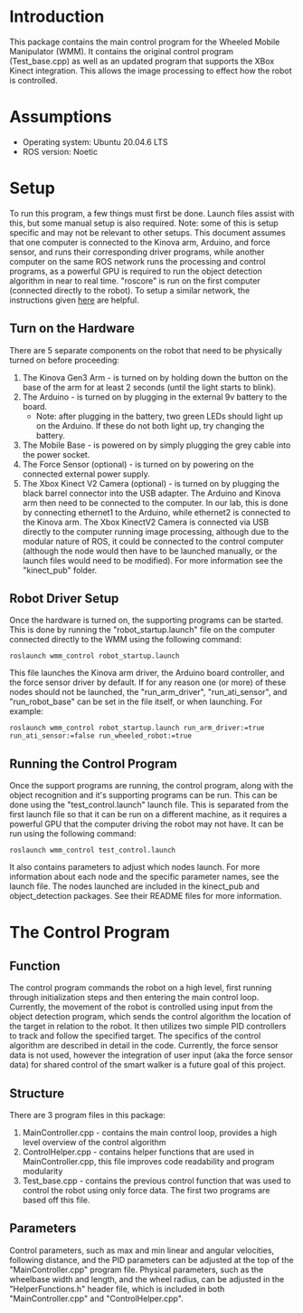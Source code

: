 # Introduction
This package contains the main control program for the Wheeled Mobile Manipulator (WMM). It contains the original control program (Test_base.cpp) as well as an updated program that supports the XBox Kinect integration. This allows the image processing to effect how the robot is controlled.

# Assumptions
- Operating system: Ubuntu 20.04.6 LTS
- ROS version: Noetic

# Setup
To run this program, a few things must first be done. Launch files assist with this, but some manual setup is also required.
Note: some of this is setup specific and may not be relevant to other setups. This document assumes that one computer is connected to the Kinova arm, Arduino, and force sensor, and runs their corresponding driver programs, while another computer on the same ROS network runs the processing and control programs, as a powerful GPU is required to run the object detection algorithm in near to real time. "roscore" is run on the first computer (connected directly to the robot). To setup a similar network, the instructions given [here](https://wiki.ros.org/ROS/Tutorials/MultipleMachines) are helpful.

## Turn on the Hardware
There are 5 separate components on the robot that need to be physically turned on before proceeding:
1. The Kinova Gen3 Arm - is turned on by holding down the button on the base of the arm for at least 2 seconds (until the light starts to blink).
2. The Arduino - is turned on by plugging in the external 9v battery to the board.
    - Note: after plugging in the battery, two green LEDs should light up on the Arduino. If these do not both light up, try changing the battery.
3. The Mobile Base - is powered on by simply plugging the grey cable into the power socket.
4. The Force Sensor (optional) - is turned on by powering on the connected external power supply.
5. The Xbox Kinect V2 Camera (optional) - is turned on by plugging the black barrel connector into the USB adapter.
The Arduino and Kinova arm then need to be connected to the computer. In our lab, this is done by connecting ethernet1 to the Arduino, while ethernet2 is connected to the Kinova arm.
The Xbox KinectV2 Camera is connected via USB directly to the computer running image processing, although due to the modular nature of ROS, it could be connected to the control computer (although the node would then have to be launched manually, or the launch files would need to be modified). For more information see the "kinect_pub" folder.

## Robot Driver Setup
Once the hardware is turned on, the supporting programs can be started. This is done by running the "robot_startup.launch" file on the computer connected directly to the WMM using the following command:

    roslaunch wmm_control robot_startup.launch

This file launches the Kinova arm driver, the Arduino board controller, and the force sensor driver by default. If for any reason one (or more) of these nodes should not be launched, the "run_arm_driver", "run_ati_sensor", and "run_robot_base" can be set in the file itself, or when launching. For example:    

    roslaunch wmm_control robot_startup.launch run_arm_driver:=true run_ati_sensor:=false run_wheeled_robot:=true

## Running the Control Program
Once the support programs are running, the control program, along with the object recognition and it's supporting programs can be run. This can be done using the "test_control.launch" launch file. This is separated from the first launch file so that it can be run on a different machine, as it requires a powerful GPU that the computer driving the robot may not have. It can be run using the following command:

    roslaunch wmm_control test_control.launch

It also contains parameters to adjust which nodes launch. For more information about each node and the specific parameter names, see the launch file. The nodes launched are included in the kinect_pub and object_detection packages. See their README files for more information.

# The Control Program
## Function
The control program commands the robot on a high level, first running through initialization steps and then entering the main control loop. Currently, the movement of the robot is controlled using input from the object detection program, which sends the control algorithm the location of the target in relation to the robot. It then utilizes two simple PID controllers to track and follow the specified target. The specifics of the control algorithm are described in detail in the code. Currently, the force sensor data is not used, however the integration of user input (aka the force sensor data) for shared control of the smart walker is a future goal of this project.

## Structure
There are 3 program files in this package:
1. MainController.cpp - contains the main control loop, provides a high level overview of the control algorithm
2. ControlHelper.cpp - contains helper functions that are used in MainController.cpp, this file improves code readability and program modularity
3. Test_base.cpp - contains the previous control function that was used to control the robot using only force data. The first two programs are based off this file.

## Parameters
Control parameters, such as max and min linear and angular velocities, following distance, and the PID parameters can be adjusted at the top of the "MainController.cpp" program file. Physical parameters, such as the wheelbase width and length, and the wheel radius, can be adjusted in the "HelperFunctions.h" header file, which is included in both "MainController.cpp" and "ControlHelper.cpp".
